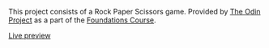 This project consists of a Rock Paper Scissors game. Provided by [The Odin Project](https://www.theodinproject.com/) as a part of the [Foundations Course](https://www.theodinproject.com/paths/foundations/courses/foundations).

[Live preview](https://edi-jr.github.io/rock-paper-scissors/)